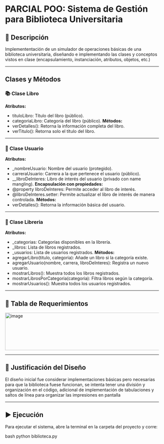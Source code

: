 # PARCIAL POO: Sistema de Gestión para Biblioteca Universitaria

## 📌 Descripción
Implemententación de un simulador de operaciones básicas de una biblioteca universitaria, diseñando e implementando las clases y conceptos vistos en clase (encapsulamiento, instanciación, atributos, objetos, etc.)

---

## Clases y Métodos

### 📚 Clase Libro
**Atributos:**
  - tituloLibro: Título del libro (público).
  - categoriaLibro: Categoría del libro (público).
**Métodos:**
  - verDetalles(): Retorna la información completa del libro.
  - verTitulo(): Retorna solo el título del libro.

---

### 👤 Clase Usuario
**Atributos:**
  - _nombreUsuario: Nombre del usuario (protegido).
  - carreraUsuario: Carrera a la que pertenece el usuario (público).
  - __libroDeInteres: Libro de interés del usuario (privado con name mangling).
**Encapsulación con propiedades:**
  - @property libroDeInteres: Permite acceder al libro de interés.
  - @libroDeInteres.setter: Permite actualizar el libro de interés de manera controlada.
**Métodos:**
  - verDetalles(): Retorna la información básica del usuario.

---

### 📖 Clase Libreria
**Atributos:**
  - _categorias: Categorías disponibles en la librería.
  - _libros: Lista de libros registrados.
  - _usuarios: Lista de usuarios registrados.
**Métodos:**
  - agregarLibro(titulo, categoria): Añade un libro si la categoría existe.
  - agregarUsuario(nombre, carrera, libroDeInteres): Registra un nuevo usuario.
  - mostrarLibros(): Muestra todos los libros registrados.
  - mostrarLibrosPorCategoria(categoria): Filtra libros según la categoría.
  - mostrarUsuarios(): Muestra todos los usuarios registrados.

---

## 📄 Tabla de Requerimientos

<img width="593" height="123" alt="image" src="https://github.com/user-attachments/assets/0b8af950-99f9-4985-b21c-2ce04c16b96b" />


---

## 🧠 Justificación del Diseño
El diseño inicial fue considerar implementaciones básicas pero necesarias para que la biblioteca fuese funcionan, se intenta tener una división y organización en el código, adicional de implementación de tabulaciones y saltos de línea para organizar las impresiones en pantalla

---

## ▶️ Ejecución
Para ejecutar el sistema, abre la terminal en la carpeta del proyecto y corre:

bash
python biblioteca.py

